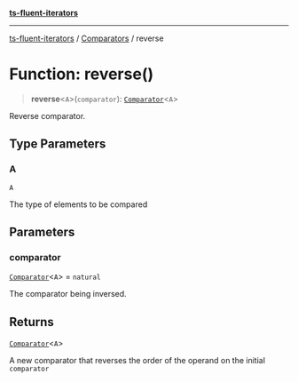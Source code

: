 [**ts-fluent-iterators**](../../../../README.md)

---

[ts-fluent-iterators](../../../../README.md) / [Comparators](../README.md) / reverse

# Function: reverse()

> **reverse**\<`A`\>(`comparator`): [`Comparator`](../../../../type-aliases/Comparator.md)\<`A`\>

Reverse comparator.

## Type Parameters

### A

`A`

The type of elements to be compared

## Parameters

### comparator

[`Comparator`](../../../../type-aliases/Comparator.md)\<`A`\> = `natural`

The comparator being inversed.

## Returns

[`Comparator`](../../../../type-aliases/Comparator.md)\<`A`\>

A new comparator that reverses the order of the operand on the initial `comparator`
